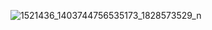 ![1521436_1403744756535173_1828573529_n](https://user-images.githubusercontent.com/25798578/227523801-925fb40f-3705-41e8-b8bd-574271bcbb85.jpg)
